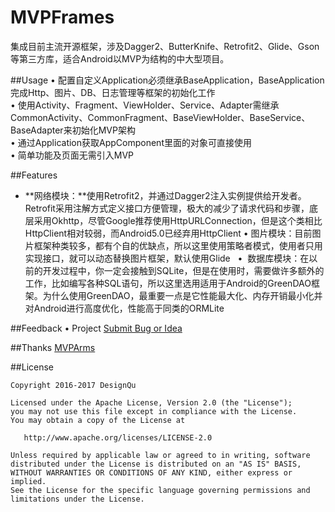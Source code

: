 # MVPFrames
集成目前主流开源框架，涉及Dagger2、ButterKnife、Retrofit2、Glide、Gson等第三方库，适合Android以MVP为结构的中大型项目。

##Usage
•  配置自定义Application必须继承BaseApplication，BaseApplication完成Http、图片、DB、日志管理等框架的初始化工作  
•  使用Activity、Fragment、ViewHolder、Service、Adapter需继承CommonActivity、CommonFragment、BaseViewHolder、BaseService、BaseAdapter来初始化MVP架构  
•  通过Application获取AppComponent里面的对象可直接使用  
•  简单功能及页面无需引入MVP

##Features
* **网络模块：**使用Retrofit2，并通过Dagger2注入实例提供给开发者。Retrofit采用注解方式定义接口方便管理，极大的减少了请求代码和步骤，底层采用Okhttp，尽管Google推荐使用HttpURLConnection，但是这个类相比HttpClient相对较弱，而Android5.0已经弃用HttpClient
•  图片模块：目前图片框架种类较多，都有个自的优缺点，所以这里使用策略者模式，使用者只用实现接口，就可以动态替换图片框架，默认使用Glide  
•  数据库模块：在以前的开发过程中，你一定会接触到SQLite，但是在使用时，需要做许多额外的工作，比如编写各种SQL语句，所以这里选用适用于Android的GreenDAO框架。为什么使用GreenDAO，最重要一点是它性能最大化、内存开销最小化并对Android进行高度优化，性能高于同类的ORMLite  

##Feedback
•  Project  [Submit Bug or Idea](https://github.com/DesignQu/MVPFrames/issues)   

##Thanks
[MVPArms](https://github.com/JessYanCoding/MVPArms)

##License
```
Copyright 2016-2017 DesignQu

Licensed under the Apache License, Version 2.0 (the "License");
you may not use this file except in compliance with the License.
You may obtain a copy of the License at

   http://www.apache.org/licenses/LICENSE-2.0

Unless required by applicable law or agreed to in writing, software
distributed under the License is distributed on an "AS IS" BASIS,
WITHOUT WARRANTIES OR CONDITIONS OF ANY KIND, either express or implied.
See the License for the specific language governing permissions and
limitations under the License.
```
